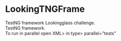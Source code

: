 # LookingTNGFrame
TestNG framework
Lookingglass challenge.  
TestNG framework.  
To run in parallel open XML> in type> parallel="tests"  
